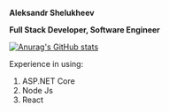 **Aleksandr Shelukheev**

**Full Stack Developer, Software Engineer**

[![Anurag's GitHub stats](https://github-readme-stats.vercel.app/api?username=aleksandr-shel)](https://github.com/anuraghazra/github-readme-stats)

<!--![](https://pluralsight.imgix.net/paths/path-icons/csharp-e7b8fcd4ce.png) -->








Experience in using: 
1) ASP.NET Core
2) Node Js
3) React
